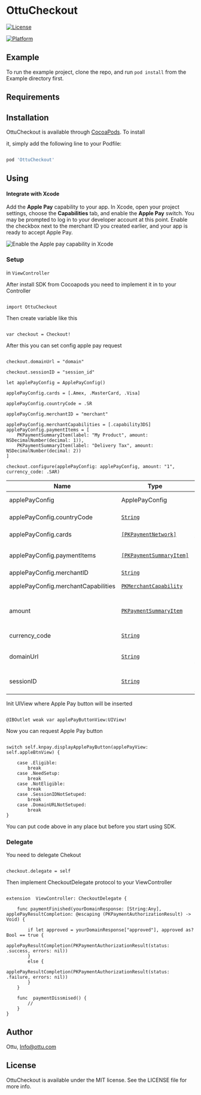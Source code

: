 
# OttuCheckout


[![License](https://img.shields.io/cocoapods/l/OttuCheckout.svg?style=flat)](https://cocoapods.org/pods/OttuCheckout)

[![Platform](https://img.shields.io/cocoapods/p/OttuCheckout.svg?style=flat)](https://cocoapods.org/pods/OttuCheckout)

  

## Example

  

To run the example project, clone the repo, and run `pod install` from the Example directory first.

  

## Requirements

  

## Installation

  

OttuCheckout is available through [CocoaPods](https://cocoapods.org). To install

it, simply add the following line to your Podfile:

  

```ruby

pod 'OttuCheckout'

```

  

  

## Using

    

#### Integrate with Xcode

Add the ****Apple Pay**** capability to your app. In Xcode, open your project settings, choose the ****Capabilities**** tab, and enable the ****Apple Pay**** switch. You may be prompted to log in to your developer account at this point. Enable the checkbox next to the merchant ID you created earlier, and your app is ready to accept Apple Pay.

![Enable the Apple pay capability in Xcode](https://storage.stfalcon.com/uploads/images/5c45cffa7e8f6.png)

### Setup

in `ViewController`

  

After install SDK from  Cocoapods you need to implement it in to your Controller

```

import OttuCheckout

```

Then create variable like this

```

var checkout = Checkout!

```

After this you can set config apple pay request

```

checkout.domainUrl = "domain"

checkout.sessionID = "session_id"

let applePayConfig = ApplePayConfig()

applePayConfig.cards = [.Amex, .MasterCard, .Visa]

applePayConfig.countryCode = .SR

applePayConfig.merchantID = "merchant"

applePayConfig.merchantCapabilities = [.capability3DS]
applePayConfig.paymentItems = [
	PKPaymentSummaryItem(label: "My Product", amount: NSDecimalNumber(decimal: 1)),
	PKPaymentSummaryItem(label: "Delivery Tax", amount: NSDecimalNumber(decimal: 2))
]

checkout.configure(applePayConfig: applePayConfig, amount: "1", currency_code: .SAR)

```


| Name | Type |  Description | Defualt |
|--|--|--|--|
|applePayConfig|ApplePayConfig|Mandatory params to initiate ApplePay|no|
| applePayConfig.countryCode | [`String`](https://developer.apple.com/documentation/passkit/pkpaymentrequest/1619246-countrycode) |The two-letter ISO 3166 country code. | .SR |
| applePayConfig.cards | [`[PKPaymentNetwork]`](https://developer.apple.com/documentation/passkit/pkpaymentrequest/1619329-supportednetworks) |List of available payment methods that are supported by Apple Pay. | [.Amex, .Visa, .MasterCard] |
| applePayConfig.paymentItems | [`[PKPaymentSummaryItem]`](https://developer.apple.com/documentation/passkit/pkpaymentrequest/1619231-paymentsummaryitems) |An array of payment summary item objects that summarize the amount of the payment. | no |
| applePayConfig.merchantID | [`String`](https://developer.apple.com/documentation/passkit/pkpaymentrequest/1619246-countrycode) |Your merchant identifier. | no |
| applePayConfig.merchantCapabilities | [`PKMerchantCapability`](https://developer.apple.com/documentation/passkit/pkmerchantcapability/) |Capabilities for processing payment. | [.capability3DS] |
| amount | [`PKPaymentSummaryItem`](https://developer.apple.com/documentation/passkit/pkpaymentsummaryitem) |An object that defines a summary item in a payment request—for example, total, tax, discount, or grand total. | no |
| currency_code | [`String`](https://developer.apple.com/documentation/passkit/pkpaymentrequest/1619246-countrycode) |The three-letter ISO 4217 currency code. | no |
| domainUrl | [`String`](https://developer.apple.com/documentation/passkit/pkpaymentrequest/1619246-countrycode) | API pay url, where payment shall be confirmed against Apple Pay token | no |
| sessionID | [`String`](https://developer.apple.com/documentation/passkit/pkpaymentrequest/1619246-countrycode) | Specified token which you need to get here https://docs.ottu.com/#/sessionAPI | no |



  

  

Init UIView where Apple Pay button will be inserted

```

@IBOutlet weak var applePayButtonView:UIView!

```

Now you can request Apple Pay button

```

switch self.knpay.displayApplePayButton(applePayView: self.appleBtnView) {

	case .Eligible:
		break
	case .NeedSetup:
		break
	case .NotEligible:
		break
	case .SessionIDNotSetuped:
		break
	case .DomainURLNotSetuped:
		break
}

```

  

You can put code above in any place but before you start using SDK.



  ### Delegate
  You need to delegate Chekout 
```

checkout.delegate = self

```
Then implement CheckoutDelegate protocol to your ViewController

```

extension  ViewController: CheckoutDelegate {

	func paymentFinished(yourDomainResponse: [String:Any], applePayResultCompletion: @escaping (PKPaymentAuthorizationResult) -> Void) {

		if let approved = yourDomainResponse["approved"], approved as? Bool == true {
			applePayResultCompletion(PKPaymentAuthorizationResult(status: .success, errors: nil))
		}
		else {
			applePayResultCompletion(PKPaymentAuthorizationResult(status: .failure, errors: nil))
		}
	}

	func  paymentDissmised() {
		//
	}
}

```


## Author

  

Ottu,    [Info@ottu.com](mailto:Info@ottu.com)

  

## License

  

OttuCheckout is available under the MIT license. See the LICENSE file for more info.
